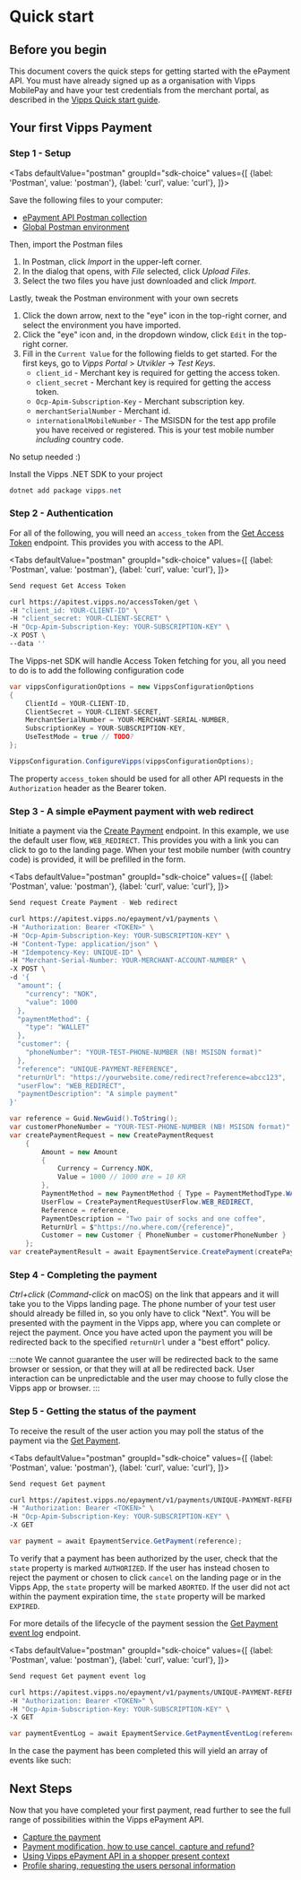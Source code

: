 <!-- START_METADATA
---
title: Quick start
sidebar_label: Quick start
id: quick-start
sidebar_position: 10
description: Quick steps for getting started with the ePayment API.
toc_min_heading_level: 2
toc_max_heading_level: 5
pagination_next: null
pagination_prev: null
---

import ApiSchema from '@theme/ApiSchema';
import Tabs from '@theme/Tabs';
import TabItem from '@theme/TabItem';


END_METADATA -->

# Quick start

## Before you begin

This document covers the quick steps for getting started with the ePayment API.
You must have already signed up as a organisation with Vipps MobilePay and have your test credentials from the merchant portal, as described in the
[Vipps Quick start guide](https://vippsas.github.io/vipps-developer-docs/docs/vipps-developers/getting-started).

<!-- START_COMMENT -->
<!--
Once your merchant account is setup for Merchant Payments, you should look at available configuration options, such as
[Notifications Webhooks](how-to-setup-notification-webhooks.md).
-->
<!-- END_COMMENT -->

## Your first Vipps Payment


### Step 1 - Setup
<Tabs
defaultValue="postman"
groupId="sdk-choice"
values={[
{label: 'Postman', value: 'postman'},
{label: 'curl', value: 'curl'},
]}>
<TabItem value="postman">

Save the following files to your computer:

* [ePayment API Postman collection](tools/vipps-epayment-api-postman-collection.json)
* [Global Postman environment](https://github.com/vippsas/vipps-developers/blob/master/tools/vipps-api-global-postman-environment.json)

Then, import the Postman files

1. In Postman, click *Import* in the upper-left corner.
1. In the dialog that opens, with *File* selected, click *Upload Files*.
1. Select the two files you have just downloaded and click *Import*.

Lastly, tweak the Postman environment with your own secrets

1. Click the down arrow, next to the "eye" icon in the top-right corner, and select the environment you have imported.
2. Click the "eye" icon and, in the dropdown window, click `Edit` in the top-right corner.
3. Fill in the `Current Value` for the following fields to get started.
   For the first keys, go to *Vipps Portal* > *Utvikler* ->  *Test Keys*.
    * `client_id` - Merchant key is required for getting the access token.
    * `client_secret` - Merchant key is required for getting the access token.
    * `Ocp-Apim-Subscription-Key` - Merchant subscription key.
    * `merchantSerialNumber` - Merchant id.
    * `internationalMobileNumber` - The MSISDN for the test app profile you have received or registered. This is your test mobile number *including* country code.

</TabItem>
<TabItem value="curl">

No setup needed :)

</TabItem>
<TabItem value="csharp">

Install the Vipps .NET SDK to your project

```csharp
dotnet add package vipps.net
```

</TabItem>
</Tabs>


### Step 2 - Authentication

For all of the following, you will need an `access_token` from the [Get Access Token][access-token-endpoint] endpoint.
This provides you with access to the API.

<Tabs
defaultValue="postman"
groupId="sdk-choice"
values={[
{label: 'Postman', value: 'postman'},
{label: 'curl', value: 'curl'},
]}>
<TabItem value="postman">

```bash
Send request Get Access Token
```

</TabItem>
<TabItem value="curl">

```bash
curl https://apitest.vipps.no/accessToken/get \
-H "client_id: YOUR-CLIENT-ID" \
-H "client_secret: YOUR-CLIENT-SECRET" \
-H "Ocp-Apim-Subscription-Key: YOUR-SUBSCRIPTION-KEY" \
-X POST \
--data ''
```

</TabItem>
<TabItem value="csharp">

The Vipps-net SDK will handle Access Token fetching for you, all you need to do is to add the following configuration code

```csharp
var vippsConfigurationOptions = new VippsConfigurationOptions
{
    ClientId = YOUR-CLIENT-ID,
    ClientSecret = YOUR-CLIENT-SECRET,
    MerchantSerialNumber = YOUR-MERCHANT-SERIAL-NUMBER,
    SubscriptionKey = YOUR-SUBSCRIPTION-KEY,
    UseTestMode = true // TODO?
};

VippsConfiguration.ConfigureVipps(vippsConfigurationOptions);
```

</TabItem>
</Tabs>


The property `access_token` should be used for all other API requests in the `Authorization` header as the Bearer token.

### Step 3 - A simple ePayment payment with web redirect

Initiate a payment via the [Create Payment][create-payment-endpoint] endpoint.
In this example, we use the default user flow, `WEB_REDIRECT`.
This provides you with a link you can click to go to the landing page. When your test mobile number (with country code)
is provided, it will be prefilled in the form.

<Tabs
defaultValue="postman"
groupId="sdk-choice"
values={[
{label: 'Postman', value: 'postman'},
{label: 'curl', value: 'curl'},
]}>
<TabItem value="postman">

```bash
Send request Create Payment - Web redirect
```

</TabItem>
<TabItem value="curl">

```bash
curl https://apitest.vipps.no/epayment/v1/payments \
-H "Authorization: Bearer <TOKEN>" \
-H "Ocp-Apim-Subscription-Key: YOUR-SUBSCRIPTION-KEY" \
-H "Content-Type: application/json" \
-H "Idempotency-Key: UNIQUE-ID" \
-H "Merchant-Serial-Number: YOUR-MERCHANT-ACCOUNT-NUMBER" \
-X POST \
-d '{
  "amount": {
    "currency": "NOK",
    "value": 1000
  },
  "paymentMethod": {
    "type": "WALLET"
  },
  "customer": {
    "phoneNumber": "YOUR-TEST-PHONE-NUMBER (NB! MSISDN format)"
  },
  "reference": "UNIQUE-PAYMENT-REFERENCE",
  "returnUrl": "https://yourwebsite.come/redirect?reference=abcc123",
  "userFlow": "WEB_REDIRECT",
  "paymentDescription": "A simple payment"
}'
```

</TabItem>
<TabItem value="csharp">

```csharp
var reference = Guid.NewGuid().ToString();
var customerPhoneNumber = "YOUR-TEST-PHONE-NUMBER (NB! MSISDN format)";
var createPaymentRequest = new CreatePaymentRequest
    {
        Amount = new Amount
        {
            Currency = Currency.NOK,
            Value = 1000 // 1000 øre = 10 KR
        },
        PaymentMethod = new PaymentMethod { Type = PaymentMethodType.WALLET },
        UserFlow = CreatePaymentRequestUserFlow.WEB_REDIRECT,
        Reference = reference,
        PaymentDescription = "Two pair of socks and one coffee",
        ReturnUrl = $"https://no.where.com/{reference}",
        Customer = new Customer { PhoneNumber = customerPhoneNumber }
    };
var createPaymentResult = await EpaymentService.CreatePayment(createPaymentRequest);
```

</TabItem>
</Tabs>



### Step 4 - Completing the payment

*Ctrl+click* (*Command-click* on macOS) on the link that appears and it will take you to the Vipps landing page.
The phone number of your test user should already be filled in, so you only have to click "Next".
You will be presented with the payment in the Vipps app, where you can complete or reject the payment.
Once you have acted upon the payment you will be redirected back to the specified `returnUrl` under a "best effort" policy.

:::note
We cannot guarantee the user will be redirected back to the same browser or session, or that they will at all be redirected back. User interaction can be unpredictable and the user may choose to fully close the Vipps app or browser.
:::

### Step 5 - Getting the status of the payment

<!-- START_COMMENT -->
<!--
The preferred way to receive status updates on a payment is to subscribe to Webhooks. Insert more info here
[Notifications Webhooks](how-to-setup-notification-webhooks.md).

### Notification Events

If you are not dependent on getting the payment result immediately, you may also use notification events to receive the payment status update via our [Notification Webhooks](how-to-setup-notification-webhooks.md) service. While we aim to deliver these event updates within a few seconds of the user completing the payment, this service has an eventual delivery guarantee rather than immediate delivery.
:::info
This means we may deliver the same message several times to verify successful delivery, use the `pspReference` field for duplicate delivery checking.
:::

If you use the notification service, you will receive events in the same format as those in the array list returned from the [Get Payment Events][get-payment-event-log-endpoint] endpoint.
For example, a successful authentication event would look like
```json
{
 "reference": "UNIQUE-PAYMENT-REFERENCE",
 "pspReference": "497f6eca-6276-4993-bfeb-53cbbbba6f08",
 "name": "CREATED",
 "success": true,
 "amount": {
   "currency": "NOK",
   "value": 1000
 },
 "timestamp": "2021-02-24T14:15:22Z",
 "idempotencyKey": "IDEMPOTENCY-KEY-OF-REQUEST"
}
```
If the user had rejected the payment, the event would look like
```json
{
  "reference": "UNIQUE-PAYMENT-REFERENCE",
  "pspReference": "38ab3a93-a819-4982-912d-089f3177e6c8",
  "name": "TERMINATED",
  "success": true,
  "amount": {
    "currency": "NOK",
    "value": 1000
  },
  "timestamp": "2021-02-24T14:15:12Z"
}
```
-->
<!-- END_COMMENT -->

To receive the result of the user action you may poll the status of the payment via the [Get Payment][get-payment-endpoint].

<Tabs
defaultValue="postman"
groupId="sdk-choice"
values={[
{label: 'Postman', value: 'postman'},
{label: 'curl', value: 'curl'},
]}>
<TabItem value="postman">

```bash
Send request Get payment
```

</TabItem>
<TabItem value="curl">

```bash
curl https://apitest.vipps.no/epayment/v1/payments/UNIQUE-PAYMENT-REFERENCE \
-H "Authorization: Bearer <TOKEN>" \
-H "Ocp-Apim-Subscription-Key: YOUR-SUBSCRIPTION-KEY" \
-X GET
```

</TabItem>
<TabItem value="csharp">

```csharp
var payment = await EpaymentService.GetPayment(reference);
```

</TabItem>
</Tabs>


To verify that a payment has been authorized by the user, check that the `state` property is marked `AUTHORIZED`. If the user has instead chosen to reject the payment or chosen to click `cancel` on the landing page or in the Vipps App, the `state` property will be marked `ABORTED`. If the user did not act within the payment expiration time, the `state` property will be marked `EXPIRED`.

For more details of the lifecycle of the payment session the [Get Payment event log][get-payment-event-log-endpoint] endpoint.

<Tabs
defaultValue="postman"
groupId="sdk-choice"
values={[
{label: 'Postman', value: 'postman'},
{label: 'curl', value: 'curl'},
]}>
<TabItem value="postman">

```bash
Send request Get payment event log
```

</TabItem>
<TabItem value="curl">

```bash
curl https://apitest.vipps.no/epayment/v1/payments/UNIQUE-PAYMENT-REFERENCE/events \
-H "Authorization: Bearer <TOKEN>" \
-H "Ocp-Apim-Subscription-Key: YOUR-SUBSCRIPTION-KEY" \
-X GET
```

</TabItem>
<TabItem value="csharp">

```csharp
var paymentEventLog = await EpaymentService.GetPaymentEventLog(reference);
```

</TabItem>
</Tabs>

In the case the payment has been completed this will yield an array of events like such:

## Next Steps

Now that you have completed your first payment,
read further to see the full range of possibilities within the Vipps ePayment API.

- [Capture the payment](modifications/capture.md)
- [Payment modification, how to use cancel, capture and refund?](modifications/README.md)
- [Using Vipps ePayment API in a shopper present context](features/customer-present-payments.md)
- [Profile sharing, requesting the users personal information](features/profile-sharing.md)



[access-token-endpoint]: https://vippsas.github.io/vipps-developer-docs/api/access-token#tag/Authorization-Service/operation/fetchAuthorizationTokenUsingPost
[create-payment-endpoint]: https://vippsas.github.io/vipps-developer-docs/api/epayment#tag/CreatePayments/operation/createPayment
[get-payment-endpoint]: https://vippsas.github.io/vipps-developer-docs/api/epayment#tag/QueryPayments/operation/getPayment
[get-payment-event-log-endpoint]: https://vippsas.github.io/vipps-developer-docs/api/epayment#tag/QueryPayments/operation/getPaymentEventLog
[cancel-payment-endpoint]: https://vippsas.github.io/vipps-developer-docs/api/epayment#tag/AdjustPayments/operation/cancelPayment
[capture-payment-endpoint]: https://vippsas.github.io/vipps-developer-docs/api/epayment#tag/AdjustPayments/operation/capturePayment
[refund-payment-endpoint]: https://vippsas.github.io/vipps-developer-docs/api/epayment#tag/AdjustPayments/operation/refundPayment
[adjust-authorization-endpoint]: https://vippsas.github.io/vipps-developer-docs/api/epayment#tag/AdjustPayments/operation/adjustAuthorization
[force-approve-endpoint]: https://vippsas.github.io/vipps-developer-docs/api/epayment#tag/ForceApprove/operation/forceApprove
